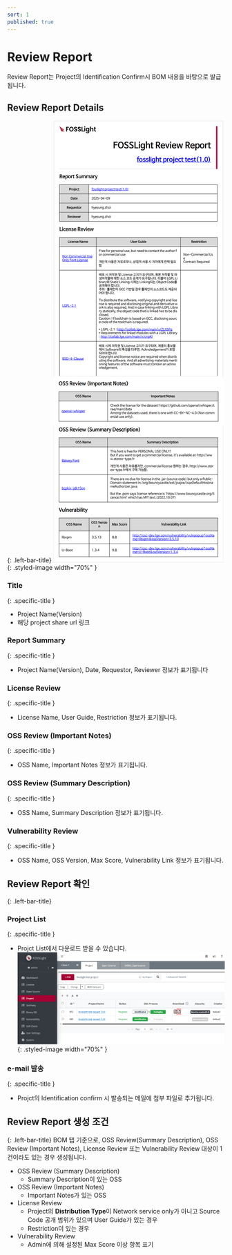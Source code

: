```yaml
---
sort: 1
published: true
---
```


# Review Report 
Review Report는 Project의 Identification Confirm시 BOM 내용을 바탕으로 발급됩니다. 

## Review Report Details 
{: .left-bar-title}
![StatusBarProgress](../../images/project/review_report/reiew_report.png){: .styled-image width="70%" }

### Title 
{: .specific-title }
- Project Name(Version)
- 해당 project share url 링크

### Report Summary
{: .specific-title }
- Project Name(Version), Date, Requestor, Reviewer 정보가 표기됩니다

### License Review
{: .specific-title }
- License Name, User Guide, Restriction 정보가 표기됩니다.

### OSS Review (Important Notes)
{: .specific-title }
- OSS Name, Important Notes 정보가 표기됩니다. 

### OSS Review (Summary Description)
{: .specific-title }
- OSS Name, Summary Description 정보가 표기됩니다.  

### Vulnerability Review
{: .specific-title }
- OSS Name, OSS Version, Max Score, Vulnerability Link 정보가 표기됩니다.  

## Review Report 확인 
{: .left-bar-title}
### Project List 
{: .specific-title }
- Projct List에서 다운로드 받을 수 있습니다.  
![StatusBarProgress](../../images/project/review_report/review_report_list.png){: .styled-image width="70%" }

### e-mail 발송 
{: .specific-title }
- Projct의 Identification confirm 시 발송되는 메일에 첨부 파일로 추가됩니다. 


## Review Report 생성 조건 
{: .left-bar-title}
BOM 탭 기준으로, OSS Review(Summary Description), OSS Review (Important Notes), License Review 또는 Vulnerability Review 대상이 1건이라도 있는 경우 생성됩니다.  

- OSS Review (Summary Description) 
    - Summary Description이 있는 OSS
- OSS Review (Important Notes)
    - Important Notes가 있는 OSS
- License Review
    - Project의 **Distribution Type**이 Network service only가 아니고 Source Code 공개 범위가 있으며 User Guide가 있는 경우 
    - Restriction이 있는 경우
- Vulnerability Review
    - Admin에 의해 설정된 Max Score 이상 항목 표기 

